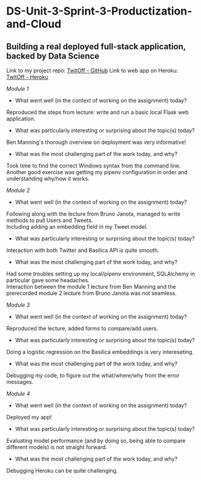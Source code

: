 # DS-Unit-3-Sprint-3-Productization-and-Cloud
Building a real deployed full-stack application, backed by Data Science
--------------------

Link to my project repo: [TwitOff - GitHub](https://github.com/Okocha76/TwitOff)
Link to web app on Heroku: [TwitOff - Heroku](https://okocha76-twitoff.herokuapp.com)

*Module 1*

- What went well (in the context of working on the assignment) today?

Reproduced the steps from lecture: write and run a basic local Flask web application.

- What was particularly interesting or surprising about the topic(s) today?

Ben Manning's thorough overview on deployment was very informative!

- What was the most challenging part of the work today, and why?

Took time to find the correct Windows syntax from the command line.  
Another good exercise was getting my pipenv configuration in order and understanding why/how it works.

*Module 2*

- What went well (in the context of working on the assignment) today?

Following along with the lecture from Bruno Janota, managed to write methods to pull Users and Tweets.  
Including adding an embedding field in my Tweet model.

- What was particularly interesting or surprising about the topic(s) today?

Interaction with both Twitter and Basilica API is quite smooth.

- What was the most challenging part of the work today, and why?

Had some troubles setting up my local/pipenv environment, SQLAlchemy in particular gave some headaches.  
Interaction between the module 1 lecture from Ben Manning and the prerecorded module 2 lecture from Bruno Janota was not seamless. 

*Module 3*

- What went well (in the context of working on the assignment) today?

Reproduced the lecture, added forms to compare/add users.

- What was particularly interesting or surprising about the topic(s) today?

Doing a logistic regression on the Basilica embeddings is very intereseting.  

- What was the most challenging part of the work today, and why?

Debugging my code, to figure out the what/where/why from the error messages.

*Module 4*

- What went well (in the context of working on the assignment) today?

Deployed my app!

- What was particularly interesting or surprising about the topic(s) today?

Evaluating model performance (and by doing so, being able to compare different models) is not straight forward.  

- What was the most challenging part of the work today, and why?

Debugging Heroku can be quite challenging.
